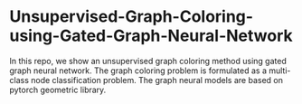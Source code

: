 # Unsupervised-Graph-Coloring-using-Gated-Graph-Neural-Network
In this repo, we show an unsupervised graph coloring method using gated graph neural network. The graph coloring problem is formulated as a multi-class node classification problem. The graph neural models are based on pytorch geometric library.
